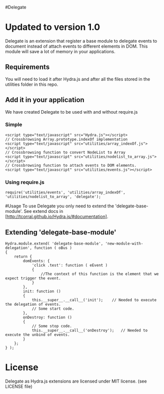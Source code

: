 #Delegate
# Updated to version 1.0
Delegate is an extension that register a base module to delegate events to document instead of attach events to different elements in DOM.
This module will save a lot of memory in your applications.
## Requirements
You will need to load it after Hydra.js and after all the files stored in the utilities folder in this repo.
## Add it in your application
We have created Delegate to be used with and without require.js
### Simple
	<script type="text/javascript" src="Hydra.js"></script>
	// Crossbrowsing Array.prototype.indexOf implementation
	<script type="text/javascript" src="utilities/array_indexOf.js"></script>
	// Crossbrowsing function to convert NodeList to Array
	<script type="text/javascript" src="utilities/nodelist_to_array.js"></script>
	// Crossbrowsing function to attach events to DOM elements.
	<script type="text/javascript" src="utilities/events.js"></script>
### Using require.js
	require('utilities/events', 'utilities/array_indexOf', 'utilities/nodelist_to_array', 'delegate');
#Usage
To use Delegate you only need to extend the 'delegate-base-module'. See extend docs in [http://tcorral.github.io/Hydra.js/#documentation].
## Extending 'delegate-base-module'
	Hydra.module.extend( 'delegate-base-module', 'new-module-with-delegation', function ( oBus )
	{
		return {
			domEvents: {
				'click .test': function ( eEvent )
				{
					//The context of this function is the element that we expect trigger the event.
				}
			},
			init: function ()
			{
				this.__super__.__call__('init');	// Needed to execute the delegation of events.
				// Some start code.
			},
			onDestroy: function ()
			{
				// Some stop code.
				this.__super__.__call__('onDestroy');	// Needed to execute the unbind of events.
			}
		};
	} );
# License
Delegate as Hydra.js extensions are licensed under MIT license. (see LICENSE file)